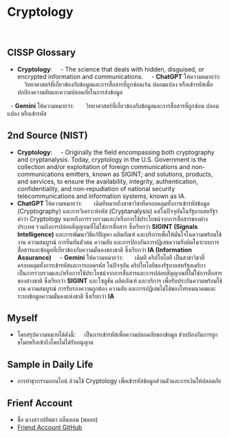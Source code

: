 # Cryptology
 
 
## CISSP Glossary

- **Cryptology**:  
  - The science that deals with hidden, disguised, or encrypted information and communications.
   
  - **ChatGPT** ให้ความหมายว่า:  
    วิทยาศาสตร์ที่เกี่ยวข้องกับข้อมูลและการสื่อสารที่ถูกซ่อนเร้น ปลอมแปลง หรือเข้ารหัสเพื่อปกป้องความลับและความปลอดภัยในการส่งข้อมูล
  
  - **Gemini** ให้ความหมายว่า:  
    วิทยาศาสตร์ที่เกี่ยวข้องกับข้อมูลและการสื่อสารที่ถูกซ่อน ปลอมแปลง หรือเข้ารหัส  
 
## 2nd Source (NIST)
- **Cryptology**:  
  - Originally the field encompassing both cryptography and cryptanalysis. Today, cryptology in the U.S. Government is the collection and/or exploitation of foreign communications and non-communications emitters, known as SIGINT; and solutions, products, and services, to ensure the availability, integrity, authentication, confidentiality, and non-repudiation of national security telecommunications and information systems, known as IA.
- **ChatGPT** ให้ความหมายว่า:  
    เดิมทีหมายถึงสาขาวิชาที่ครอบคลุมทั้งการเข้ารหัสข้อมูล (Cryptography) และการวิเคราะห์รหัส (Cryptanalysis) แต่ในปัจจุบันในรัฐบาลสหรัฐฯ คำว่า Cryptology หมายถึงการรวบรวมและ/หรือการใช้ประโยชน์จากการสื่อสารของต่างประเทศ รวมถึงการปล่อยสัญญาณที่ไม่ใช่การสื่อสาร ซึ่งเรียกว่า **SIGINT (Signals Intelligence)** และการพัฒนาวิธีแก้ปัญหา ผลิตภัณฑ์ และบริการเพื่อให้มั่นใจในความพร้อมใช้งาน ความสมบูรณ์ การยืนยันตัวตน ความลับ และการป้องกันการปฏิเสธความรับผิดในระบบการสื่อสารและข้อมูลที่เกี่ยวข้องกับความมั่นคงของชาติ ซึ่งเรียกว่า **IA (Information Assurance)**  
  - **Gemini** ให้ความหมายว่า:  
    เดิมที คริปโทโลยี เป็นสาขาวิชาที่ครอบคลุมทั้งการเข้ารหัสและการถอดรหัส ในปัจจุบัน คริปโทโลยีของรัฐบาลสหรัฐอเมริกา เป็นการรวบรวมและ/หรือการใช้ประโยชน์จากการสื่อสารและการปล่อยสัญญาณที่ไม่ใช่การสื่อสารของต่างชาติ ซึ่งเรียกว่า **SIGINT** และโซลูชัน ผลิตภัณฑ์ และบริการ เพื่อรับประกันความพร้อมใช้งาน ความสมบูรณ์ การรับรองความถูกต้อง ความลับ และการปฏิเสธไม่ได้ของโทรคมนาคมและระบบข้อมูลความมั่นคงแห่งชาติ ซึ่งเรียกว่า **IA**
 
## Myself
- โดยสรุปความหมายได้ดังนี้:  
  เป็นการเข้ารหัสเพื่อความปลอดภัยของข้อมูล ช่วยป้องกันการถูกขโมยหรือเข้าถึงโดยไม่ได้รับอนุญาต  
 
## Sample in Daily Life
- การทำธุรกรรมออนไลน์ ล้วนใช้ Cryptology เพื่อเข้ารหัสข้อมูลส่วนตัวและการเงินให้ปลอดภัย

## Frienf Account

 - ชื่อ นางสาวปทิตตา กลิ่นหอม (พลอย)
 - [Friend Account GitHub](https://github.com/6430200442)

